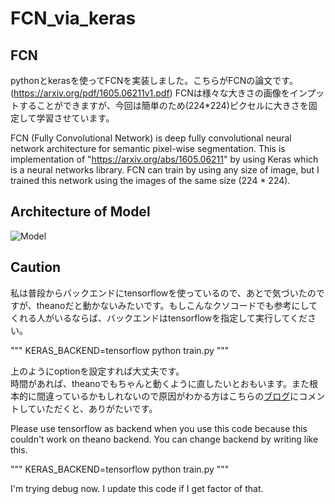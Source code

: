 # FCN_via_keras

## FCN

pythonとkerasを使ってFCNを実装しました。こちらがFCNの論文です。(https://arxiv.org/pdf/1605.06211v1.pdf) FCNは様々な大きさの画像をインプットすることができますが、今回は簡単のため(224*224)ピクセルに大きさを固定して学習させています。

FCN (Fully Convolutional Network) is deep fully convolutional neural network architecture for semantic pixel-wise segmentation. This is implementation of "https://arxiv.org/abs/1605.06211" by using Keras which is a neural networks library. FCN can train by using any size of image, but I trained this network using the images of the same size (224 * 224).

## Architecture of Model
![Model](https://github.com/k3nt0w/garage/blob/master/img/FCN_model.png "Model_of_FCN")

## Caution

私は普段からバックエンドにtensorflowを使っているので、あとで気づいたのですが、theanoだと動かないみたいです。もしこんなクソコードでも参考にしてくれる人がいるならば、バックエンドはtensorflowを指定して実行してください。

"""
KERAS_BACKEND=tensorflow python train.py
"""

上のようにoptionを設定すれば大丈夫です。  
時間があれば、theanoでもちゃんと動くように直したいとおもいます。また根本的に間違っているかもしれないので原因がわかる方はこちらの[ブログ](http://ket-30.hatenablog.com)にコメントしていただくと、ありがたいです。

Please use tensorflow as backend when you use this code because this couldn't work on theano backend. You can change backend by writing like this.

"""
KERAS_BACKEND=tensorflow python train.py
"""

I'm trying debug now. I update this code if I get factor of that.
